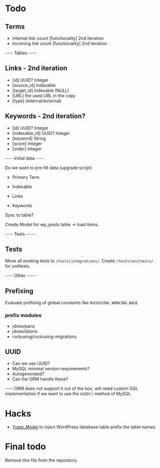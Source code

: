 # Todo

## Terms
- internal link count [functionality] 2nd iteration
- incoming link count [functionality] 2nd iteration

---- Tables ----

## Links - 2nd iteration
- [id] UUID? Integer
- [source_id] Indexable
- [target_id] Indexable (NULL)
- [URL] the used URL in the copy
- [type] (internal/external)

## Keywords - 2nd iteration?
- [id] UUID? Integer
- [indexable_id] UUID? Integer
- [keyword] String
- [score] Integer
- [order] Integer

---- Initial data ----

Do we want to pre-fill data (upgrade script)
- Primary Term
- Indexable

- Links
- Keywords

Sync to table?

Create Model for wp_posts table -> load items.

---- Tests -----

## Tests
Move all existing tests to `/tests/integrations/`.
Create `/tests/unittests/` for unittests.

---- Other -----

## Prefixing

Evaluate prefixing of global constants like `RUCKUSING_WORKING_BASE`

### prefix modules
* j4mie/paris
* j4mie/idiorm
* ruckusing/ruckusing-migrations


## UUID
- Can we use UUID?
- MySQL minimal version requirements?
- Autogenerated?
- Can the ORM handle these?

---- ORM does not support it out of the box, will need custom SQL implementation if we want to use the `UUID()` method of MySQL.

# Hacks
- [Yoast_Model](https://github.com/Yoast/wordpress-seo/blob/yoast-meta/src/Yoast_Model.php#L7) to inject WordPress database table prefix the table names


# Final todo
Remove this file from the repository.
